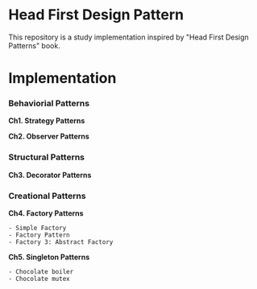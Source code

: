 # Head First Design Pattern
This repository is a study implementation inspired by "Head First Design Patterns" book.


# Implementation

### Behaviorial Patterns
  
  **Ch1. Strategy Patterns** 
  
  **Ch2. Observer Patterns** 

### Structural Patterns

  **Ch3. Decorator Patterns** 

### Creational Patterns
  
  **Ch4. Factory Patterns**
    
    - Simple Factory
    - Factory Pattern
    - Factory 3: Abstract Factory

  **Ch5. Singleton Patterns**
  
    - Chocolate boiler
    - Chocolate mutex
